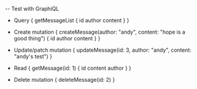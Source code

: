-- Test with GraphiQL

- Query
{
  getMessageList {
    id
    author
    content
  }
}

- Create
mutation {
  createMessage(author: "andy", content: "hope is a good thing") {
    id author content
  }
}

- Update/patch
mutation {
  updateMessage(id: 3, author: "andy", content: "andy's test")
}

- Read
{
  getMessage(id: 1) {
    id content author
  }
}

- Delete
mutation {
  deleteMessage(id: 2)
}
